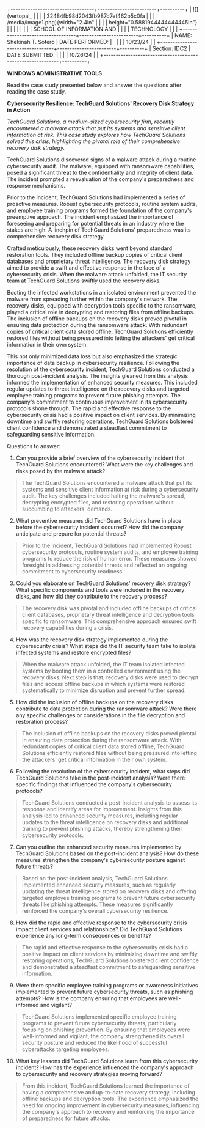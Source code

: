 +----------------------------------+------------------------+----------+
| ![](vertopal_                    |                        |          |
| 32484fb98d2043fb987d7ef462b5c0fa |                        |          |
| /media/image1.png){width="2.4in" |                        |          |
| height="0.5881944444444445in"}   |                        |          |
|                                  |                        |          |
| SCHOOL OF INFORMATION AND        |                        |          |
| TECHNOLOGY                       |                        |          |
+----------------------------------+------------------------+----------+
| NAME: Shekinah T. Sotero         | DATE PERFORMED:        |          |
|                                  | 10/23/24               |          |
+----------------------------------+------------------------+----------+
| Section: IDC2                    | DATE SUBMITTED:        |          |
|                                  | 10/26/24               |          |
+----------------------------------+------------------------+----------+

**WINDOWS ADMINISTRATIVE TOOLS**

Read the case study presented below and answer the questions after
reading the case study.

**Cybersecurity Resilience: TechGuard Solutions\' Recovery Disk Strategy
in Action**

*TechGuard Solutions, a medium-sized cybersecurity firm, recently
encountered a malware attack that put its systems and sensitive client
information at risk. This case study explores how TechGuard Solutions
solved this crisis, highlighting the pivotal role of their comprehensive
recovery disk strategy.*

TechGuard Solutions discovered signs of a malware attack during a
routine cybersecurity audit. The malware, equipped with ransomware
capabilities, posed a significant threat to the confidentiality and
integrity of client data. The incident prompted a reevaluation of the
company\'s preparedness and response mechanisms.

Prior to the incident, TechGuard Solutions had implemented a series of
proactive measures. Robust cybersecurity protocols, routine system
audits, and employee training programs formed the foundation of the
company\'s preemptive approach. The incident emphasized the importance
of foreseeing and preparing for potential threats in an industry where
the stakes are high. A linchpin of TechGuard Solutions\' preparedness
was its comprehensive recovery disk strategy.

Crafted meticulously, these recovery disks went beyond standard
restoration tools. They included offline backup copies of critical
client databases and proprietary threat intelligence. The recovery disk
strategy aimed to provide a swift and effective response in the face of
a cybersecurity crisis. When the malware attack unfolded, the IT
security team at TechGuard Solutions swiftly used the recovery disks.

Booting the infected workstations in an isolated environment prevented
the malware from spreading further within the company\'s network. The
recovery disks, equipped with decryption tools specific to the
ransomware, played a critical role in decrypting and restoring files
from offline backups. The inclusion of offline backups on the recovery
disks proved pivotal in ensuring data protection during the ransomware
attack. With redundant copies of critical client data stored offline,
TechGuard Solutions efficiently restored files without being pressured
into letting the attackers\' get critical information in their own
system.

This not only minimized data loss but also emphasized the strategic
importance of data backup in cybersecurity resilience. Following the
resolution of the cybersecurity incident, TechGuard Solutions conducted
a thorough post-incident analysis. The insights gleaned from this
analysis informed the implementation of enhanced security measures. This
included regular updates to threat intelligence on the recovery disks
and targeted employee training programs to prevent future phishing
attempts. The company\'s commitment to continuous improvement in its
cybersecurity protocols shone through. The rapid and effective response
to the cybersecurity crisis had a positive impact on client services. By
minimizing downtime and swiftly restoring operations, TechGuard
Solutions bolstered client confidence and demonstrated a steadfast
commitment to safeguarding sensitive information.

Questions to answer:

1.  Can you provide a brief overview of the cybersecurity incident that
    TechGuard Solutions encountered? What were the key challenges and
    risks posed by the malware attack?

> The TechGuard Solutions encountered a malware attack that put its
> systems and sensitive client information at risk during a
> cybersecurity audit. The key challenges included halting the
> malware\'s spread, decrypting encrypted files, and restoring
> operations without succumbing to attackers\' demands.

2.  What preventive measures did TechGuard Solutions have in place
    before the cybersecurity incident occurred? How did the company
    anticipate and prepare for potential threats?

> Prior to the incident, TechGuard Solutions had implemented Robust
> cybersecurity protocols, routine system audits, and employee training
> programs to reduce the risk of human error. These measures showed
> foresight in addressing potential threats and reflected an ongoing
> commitment to cybersecurity readiness.

3.  Could you elaborate on TechGuard Solutions\' recovery disk strategy?
    What specific components and tools were included in the recovery
    disks, and how did they contribute to the recovery process?

> The recovery disk was pivotal and included offline backups of critical
> client databases, proprietary threat intelligence and decryption tools
> specific to ransomware. This comprehensive approach ensured swift
> recovery capabilities during a crisis.

4.  How was the recovery disk strategy implemented during the
    cybersecurity crisis? What steps did the IT security team take to
    isolate infected systems and restore encrypted files?

> When the malware attack unfolded, the IT team isolated infected
> systems by booting them in a controlled environment using the recovery
> disks. Next step is that, recovery disks were used to decrypt files
> and access offline backups in which systems were restored
> systematically to minimize disruption and prevent further spread.

5.  How did the inclusion of offline backups on the recovery disks
    contribute to data protection during the ransomware attack? Were
    there any specific challenges or considerations in the file
    decryption and restoration process?

> The inclusion of offline backups on the recovery disks proved pivotal
> in ensuring data protection during the ransomware attack. With
> redundant copies of critical client data stored offline, TechGuard
> Solutions efficiently restored files without being pressured into
> letting the attackers\' get critical information in their own system.

6.  Following the resolution of the cybersecurity incident, what steps
    did TechGuard Solutions take in the post-incident analysis? Were
    there specific findings that influenced the company\'s cybersecurity
    protocols?

> TechGuard Solutions conducted a post-incident analysis to assess its
> response and identify areas for improvement. Insights from this
> analysis led to enhanced security measures, including regular updates
> to the threat intelligence on recovery disks and additional training
> to prevent phishing attacks, thereby strengthening their cybersecurity
> protocols.

7.  Can you outline the enhanced security measures implemented by
    TechGuard Solutions based on the post-incident analysis? How do
    these measures strengthen the company\'s cybersecurity posture
    against future threats?

> Based on the post-incident analysis, TechGuard Solutions implemented
> enhanced security measures, such as regularly updating the threat
> intelligence stored on recovery disks and offering targeted employee
> training programs to prevent future cybersecurity threats like
> phishing attempts. These measures significantly reinforced the
> company's overall cybersecurity resilience.

8.  How did the rapid and effective response to the cybersecurity crisis
    impact client services and relationships? Did TechGuard Solutions
    experience any long-term consequences or benefits?

> The rapid and effective response to the cybersecurity crisis had a
> positive impact on client services by minimizing downtime and swiftly
> restoring operations, TechGuard Solutions bolstered client confidence
> and demonstrated a steadfast commitment to safeguarding sensitive
> information.

9.  Were there specific employee training programs or awareness
    initiatives implemented to prevent future cybersecurity threats,
    such as phishing attempts? How is the company ensuring that
    employees are well-informed and vigilant?

> TechGuard Solutions implemented specific employee training programs to
> prevent future cybersecurity threats, particularly focusing on
> phishing prevention. By ensuring that employees were well-informed and
> vigilant, the company strengthened its overall security posture and
> reduced the likelihood of successful cyberattacks targeting employees.

10. What key lessons did TechGuard Solutions learn from this
    cybersecurity incident? How has the experience influenced the
    company\'s approach to cybersecurity and recovery strategies moving
    forward?

> From this incident, TechGuard Solutions learned the importance of
> having a comprehensive and up-to-date recovery strategy, including
> offline backups and decryption tools. The experience emphasized the
> need for ongoing improvement in cybersecurity measures, influencing
> the company\'s approach to recovery and reinforcing the importance of
> preparedness for future attacks.
